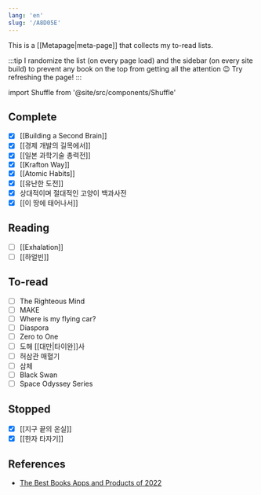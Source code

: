 ```yaml
---
lang: 'en'
slug: '/A8D05E'
---
```


This is a [[Metapage|meta-page]] that collects my to-read lists.

:::tip
I randomize the list (on every page load) and the sidebar (on every site build) to prevent any book on the top from getting all the attention 😉
Try refreshing the page!
:::

import Shuffle from '@site/src/components/Shuffle'

## Complete

<Shuffle>

- [x] [[Building a Second Brain]]
- [x] [[경제 개발의 길목에서]]
- [x] [[일본 과학기술 총력전]]
- [x] [[Krafton Way]]
- [x] [[Atomic Habits]]
- [x] [[유난한 도전]]
- [x] 상대적이며 절대적인 고양이 백과사전
- [x] [[이 땅에 태어나서]]

</Shuffle>

## Reading

<Shuffle>

- [ ] [[Exhalation]]
- [ ] [[하얼빈]]

</Shuffle>

## To-read

<Shuffle>

- [ ] The Righteous Mind
- [ ] MAKE
- [ ] Where is my flying car?
- [ ] Diaspora
- [ ] Zero to One
- [ ] 도해 [[대만|타이완]]사
- [ ] 허삼관 매혈기
- [ ] 삼체
- [ ] Black Swan
- [ ] Space Odyssey Series

</Shuffle>

## Stopped

<Shuffle>

- [x] [[지구 끝의 온실]]
- [x] [[한자 타자기]]

</Shuffle>

## References

- [The Best Books Apps and Products of 2022](https://www.producthunt.com/topics/books?order=most-upvoted)
